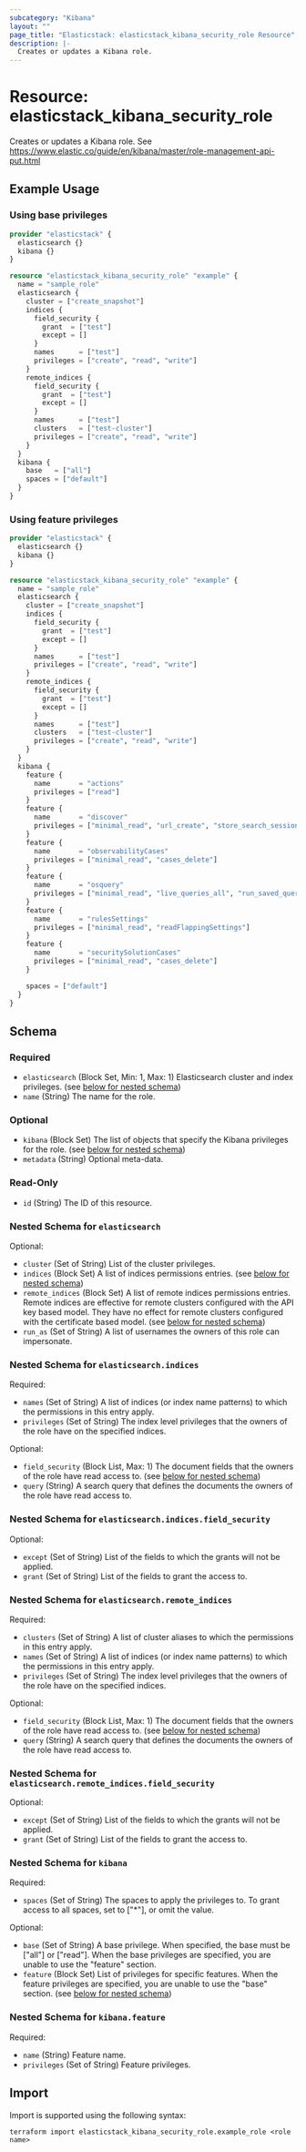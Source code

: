 ```yaml
---
subcategory: "Kibana"
layout: ""
page_title: "Elasticstack: elasticstack_kibana_security_role Resource"
description: |-
  Creates or updates a Kibana role.
---
```


# Resource: elasticstack_kibana_security_role

Creates or updates a Kibana role. See https://www.elastic.co/guide/en/kibana/master/role-management-api-put.html

## Example Usage

### Using base privileges

```terraform
provider "elasticstack" {
  elasticsearch {}
  kibana {}
}

resource "elasticstack_kibana_security_role" "example" {
  name = "sample_role"
  elasticsearch {
    cluster = ["create_snapshot"]
    indices {
      field_security {
        grant  = ["test"]
        except = []
      }
      names      = ["test"]
      privileges = ["create", "read", "write"]
    }
    remote_indices {
      field_security {
        grant  = ["test"]
        except = []
      }
      names      = ["test"]
      clusters   = ["test-cluster"]
      privileges = ["create", "read", "write"]
    }
  }
  kibana {
    base   = ["all"]
    spaces = ["default"]
  }
}
```

### Using feature privileges

```terraform
provider "elasticstack" {
  elasticsearch {}
  kibana {}
}

resource "elasticstack_kibana_security_role" "example" {
  name = "sample_role"
  elasticsearch {
    cluster = ["create_snapshot"]
    indices {
      field_security {
        grant  = ["test"]
        except = []
      }
      names      = ["test"]
      privileges = ["create", "read", "write"]
    }
    remote_indices {
      field_security {
        grant  = ["test"]
        except = []
      }
      names      = ["test"]
      clusters   = ["test-cluster"]
      privileges = ["create", "read", "write"]
    }
  }
  kibana {
    feature {
      name       = "actions"
      privileges = ["read"]
    }
    feature {
      name       = "discover"
      privileges = ["minimal_read", "url_create", "store_search_session"]
    }
    feature {
      name       = "observabilityCases"
      privileges = ["minimal_read", "cases_delete"]
    }
    feature {
      name       = "osquery"
      privileges = ["minimal_read", "live_queries_all", "run_saved_queries", "saved_queries_read", "packs_all"]
    }
    feature {
      name       = "rulesSettings"
      privileges = ["minimal_read", "readFlappingSettings"]
    }
    feature {
      name       = "securitySolutionCases"
      privileges = ["minimal_read", "cases_delete"]
    }

    spaces = ["default"]
  }
}
```

<!-- schema generated by tfplugindocs -->
## Schema

### Required

- `elasticsearch` (Block Set, Min: 1, Max: 1) Elasticsearch cluster and index privileges. (see [below for nested schema](#nestedblock--elasticsearch))
- `name` (String) The name for the role.

### Optional

- `kibana` (Block Set) The list of objects that specify the Kibana privileges for the role. (see [below for nested schema](#nestedblock--kibana))
- `metadata` (String) Optional meta-data.

### Read-Only

- `id` (String) The ID of this resource.

<a id="nestedblock--elasticsearch"></a>
### Nested Schema for `elasticsearch`

Optional:

- `cluster` (Set of String) List of the cluster privileges.
- `indices` (Block Set) A list of indices permissions entries. (see [below for nested schema](#nestedblock--elasticsearch--indices))
- `remote_indices` (Block Set) A list of remote indices permissions entries. Remote indices are effective for remote clusters configured with the API key based model. They have no effect for remote clusters configured with the certificate based model. (see [below for nested schema](#nestedblock--elasticsearch--remote_indices))
- `run_as` (Set of String) A list of usernames the owners of this role can impersonate.

<a id="nestedblock--elasticsearch--indices"></a>
### Nested Schema for `elasticsearch.indices`

Required:

- `names` (Set of String) A list of indices (or index name patterns) to which the permissions in this entry apply.
- `privileges` (Set of String) The index level privileges that the owners of the role have on the specified indices.

Optional:

- `field_security` (Block List, Max: 1) The document fields that the owners of the role have read access to. (see [below for nested schema](#nestedblock--elasticsearch--indices--field_security))
- `query` (String) A search query that defines the documents the owners of the role have read access to.

<a id="nestedblock--elasticsearch--indices--field_security"></a>
### Nested Schema for `elasticsearch.indices.field_security`

Optional:

- `except` (Set of String) List of the fields to which the grants will not be applied.
- `grant` (Set of String) List of the fields to grant the access to.



<a id="nestedblock--elasticsearch--remote_indices"></a>
### Nested Schema for `elasticsearch.remote_indices`

Required:

- `clusters` (Set of String) A list of cluster aliases to which the permissions in this entry apply.
- `names` (Set of String) A list of indices (or index name patterns) to which the permissions in this entry apply.
- `privileges` (Set of String) The index level privileges that the owners of the role have on the specified indices.

Optional:

- `field_security` (Block List, Max: 1) The document fields that the owners of the role have read access to. (see [below for nested schema](#nestedblock--elasticsearch--remote_indices--field_security))
- `query` (String) A search query that defines the documents the owners of the role have read access to.

<a id="nestedblock--elasticsearch--remote_indices--field_security"></a>
### Nested Schema for `elasticsearch.remote_indices.field_security`

Optional:

- `except` (Set of String) List of the fields to which the grants will not be applied.
- `grant` (Set of String) List of the fields to grant the access to.




<a id="nestedblock--kibana"></a>
### Nested Schema for `kibana`

Required:

- `spaces` (Set of String) The spaces to apply the privileges to. To grant access to all spaces, set to ["*"], or omit the value.

Optional:

- `base` (Set of String) A base privilege. When specified, the base must be ["all"] or ["read"]. When the base privileges are specified, you are unable to use the "feature" section.
- `feature` (Block Set) List of privileges for specific features. When the feature privileges are specified, you are unable to use the "base" section. (see [below for nested schema](#nestedblock--kibana--feature))

<a id="nestedblock--kibana--feature"></a>
### Nested Schema for `kibana.feature`

Required:

- `name` (String) Feature name.
- `privileges` (Set of String) Feature privileges.

## Import

Import is supported using the following syntax:

```shell
terraform import elasticstack_kibana_security_role.example_role <role name>
```

